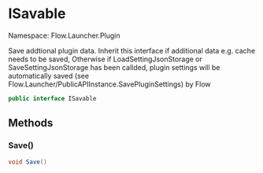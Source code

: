 # ISavable

Namespace: Flow.Launcher.Plugin

Save addtional plugin data. Inherit this interface if additional data e.g. cache needs to be saved,
 Otherwise if LoadSettingJsonStorage or SaveSettingJsonStorage has been callded,
 plugin settings will be automatically saved (see Flow.Launcher/PublicAPIInstance.SavePluginSettings) by Flow

```csharp
public interface ISavable
```

## Methods

### **Save()**



```csharp
void Save()
```
